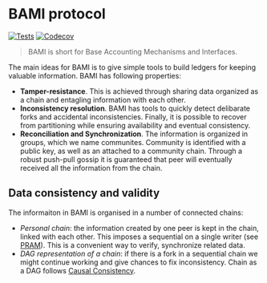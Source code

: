 # BAMI protocol 

[![Tests](https://github.com/grimadas/python-project/workflows/Tests/badge.svg)](https://github.com/grimadas/python-project/actions?workflow=Tests)
[![Codecov](https://codecov.io/gh/grimadas/python-project/branch/master/graph/badge.svg)](https://codecov.io/gh/grimadas/python-project)

 >  BAMI is short for Base Accounting Mechanisms and Interfaces. 

The main ideas for BAMI is to give simple tools to build ledgers for keeping valuable information. BAMI has following properties: 
* **Tamper-resistance**. This is achieved through sharing data organized as a chain and entagling information with each other.
* **Inconsistency resolution**. BAMI has tools to quickly detect delibarate forks and accidental inconsistencies. Finally, it is possible to recover from partitioning while ensuring availability and eventual consistency.
* **Reconciliation and Synchronization**. The information is organized in groups, which we name communites. Community is identified with a public key, as well as an attached to a community chain. Through a robust push-pull gossip it is guaranteed that peer will eventually received all the information from the chain. 


## Data consistency and validity 


The informaiton in BAMI is organised in a number of connected chains: 
 - *Personal chain*: the information created by one peer is kept in the chain, linked with each other. This imposes a sequential on a single writer (see [PRAM](https://jepsen.io/consistency/models/pram)). This is a convenient way to verify, synchronize related data.
 - *DAG representation of a chain*: if there is a fork in a sequential chain we might continue working and give chances to fix inconsistency. Chain as a DAG follows [Causal Consistency](https://jepsen.io/consistency/models/causal). 
 
 





